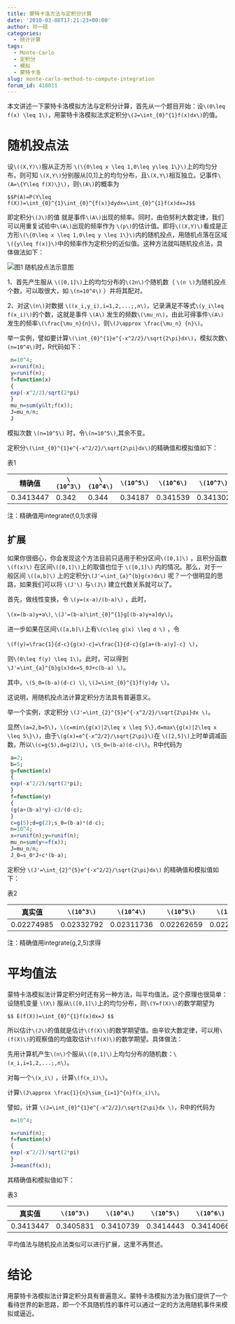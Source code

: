 ```yaml
---
title: 蒙特卡洛方法与定积分计算
date: '2010-03-08T17:21:23+00:00'
author: 邓一硕
categories:
  - 统计计算
tags:
  - Monte-Carlo
  - 定积分
  - 模拟
  - 蒙特卡洛
slug: monte-carlo-method-to-compute-integration
forum_id: 418811
---
```


本文讲述一下蒙特卡洛模拟方法与定积分计算，首先从一个题目开始：设`\(0\leq f(x) \leq 1\)`，用蒙特卡洛模拟法求定积分`\(J=\int_{0}^{1}f(x)dx\)`的值。

# 随机投点法

设`\((X,Y)\)`服从正方形 `\(\{0\leq x \leq 1,0\leq y\leq 1\}\)`上的均匀分布，则可知 `\(X,Y\)`分别服从[0,1]上的均匀分布，且`\(X,Y\)`相互独立。记事件`\(A=\{Y\leq f(X)\}\)`，则`\(A\)`的概率为

`$$P(A)=P(Y\leq f(X))=\int_{0}^{1}\int_{0}^{f(x)}dydx=\int_{0}^{1}f(x)dx=J$$`

即定积分`\(J\)`的值 就是事件`\(A\)`出现的频率。同时，由伯努利大数定律，我们可以用重复试验中`\(A\)`出现的频率作为 `\(p\)`的估计值。即将`\((X,Y)\)`看成是正方形`\(\{0\leq x \leq 1,0\leq y \leq 1\}\)`内的随机投点，用随机点落在区域`\({y\leq f(x)}\)`中的频率作为定积分的近似值。这种方法就叫随机投点法，具体做法如下：

![图1 随机投点法示意图](https://uploads.cosx.org/2010/03/m5.png)

1、首先产生服从 `\([0,1]\)`上的均匀分布的`\(2n\)`个随机数（ `\(n \)`为随机投点个数，可以取很大，如 `\(n=10^4\)` ）并将其配对。

2、对这`\(n\)`对数据 `\((x_i,y_i),i=1,2,...;,n\)`，记录满足不等式`\(y_i\leq f(x_i)\)`的个数，这就是事件 `\(A\)` 发生的频数`\(\mu_n\)`，由此可得事件`\(A\)`发生的频率`\(\frac{\mu_n}{n}\)`，则`\(J\approx \frac{\mu_n} {n}\)`。

举一实例，譬如要计算`\(\int_{0}^{1}e^{-x^2/2}/\sqrt{2\pi}dx\)`，模拟次数`\(n=10^4\)`时，R代码如下：

```r 
 n=10^4;
 x=runif(n);
 y=runif(n);
 f=function(x)
 {
 exp(-x^2/2)/sqrt(2*pi)
 }
 mu_n=sum(y&lt;f(x));
 J=mu_n/n;
 J
 ```

模拟次数 `\(n=10^5\)` 时，令`\(n=10^5\)`,其余不变。

定积分`\(\int_{0}^{1}e^{-x^2/2}/\sqrt{2\pi}dx\)`的精确值和模拟值如下：

表1

|   精确值   | `\(10^3\)` | `\(10^4\)` | `\(10^5\)` | `\(10^6\)` | `\(10^7\)` |
|-----------|------------|------------|------------|------------|------------|
| 0.3413447 |    0.342   |    0.344   |   0.34187  |  0.341539  |  0.341302  |


注：精确值用integrate(f,0,1)求得


## 扩展

如果你很细心，你会发现这个方法目前只适用于积分区间`\([0,1]\)` ，且积分函数 `\(f(x)\)` 在区间`\([0,1]\)`上的取值也位于 `\([0,1]\)` 内的情况。那么，对于一般区间 `\([a,b]\)` 上的定积分`\(J'=\int_{a}^{b}g(x)dx\)` 呢？一个很明显的思路，如果我们可以将 `\(J'\)` 与`\(J\)` 建立代数关系就可以了。

首先，做线性变换，令 `\(y=(x-a)/(b-a)\)` ，此时，

`\(x=(b-a)y+a\)`, `\(J'=(b-a)\int_{0}^{1}g[(b-a)y+a]dy\)`。

进一步如果在区间`\([a,b]\)`上有`\(c\leq g(x) \leq d \)` ，令

`\(f(y)=\frac{1}{d-c}{g(x)-c}=\frac{1}{d-c}{g[a+(b-a)y]-c} \)`，

则`\(0\leq f(y) \leq 1\)`。此时，可以得到`\J'=\int_{a}^{b}g(x)dx=S_0J+c(b-a) \)`。

其中，`\(S_0=(b-a)(d-c) \)`, `\(J=\int_{0}^{1}f(y)dy \)`。

这说明，用随机投点法计算定积分方法具有普遍意义。

举一个实例，求定积分 `\(J'=\int_{2}^{5}e^{-x^2/2}/\sqrt{2\pi}dx \)`。

显然`\(a=2,b=5\)`，`\(c=min\{g(x)|2\leq x \leq 5\},d=max\{g(x)|2\leq x \leq 5\}\)`，由于`\(g(x)=e^{-x^2/2}/\sqrt{2\pi}\)`在 `\([2,5]\)`上时单调减函数，所以`\(c=g(5),d=g(2)\)`，`\(S_0=(b-a)(d-c)\)`。R中代码为

```r
 a=2;
 b=5;
 g=function(x)
 {
 exp(-x^2/2)/sqrt(2*pi);
 }
 f=function(y)
 {
 (g(a+(b-a)*y)-c)/(d-c);
 }
 c=g(5);d=g(2);s_0=(b-a)*(d-c);
 n=10^4;
 x=runif(n);y=runif(n);
 mu_n=sum(y<=f(x));
 J=mu_n/n;
 J_0=s_0*J+c*(b-a);
```

定积分 `\(J'=\int_{2}^{5}e^{-x^2/2}/\sqrt{2\pi}dx\)` 的精确值和模拟值如下：

表2

|   真实值   | `\(10^3\)` | `\(10^4\)` | `\(10^5\)` | `\(10^6\)` | `\(10^7\)` |
|-----------|------------|------------|------------|------------|------------|
| 0.02274985| 0.02332792 | 0.02311736 | 0.02262659 | 0.02284152 | 0.02278524 |

注：精确值用integrate(g,2,5)求得

# 平均值法

蒙特卡洛模拟法计算定积分时还有另一种方法，叫平均值法。这个原理也很简单：设随机变量 `\(X\)` 服从`\([0,1]\)`上的均匀分布，则`\(Y=f(X)\)`的数学期望为

`$$ E(f(X))=\int_{0}^{1}f(x)dx=J $$`

所以估计`\(J\)`的值就是估计`\(f(X)\)`的数学期望值。由辛钦大数定律，可以用`\(f(X)\)`的观察值的均值取估计`\(f(X)\)`的数学期望。具体做法：

先用计算机产生`\(n\)`个服从`\([0,1]\)`上均匀分布的随机数：`\(x_i,i=1,2,...;,n\)`。

对每一个`\(x_i\)` ，计算`\(f(x_i)\)`。

计算`\(J\approx \frac{1}{n}\sum_{i=1}^{n}f(x_i)\)`。

譬如，计算 `\(J=\int_{0}^{1}e^{-x^2/2}/\sqrt{2\pi}dx \)`，R中的代码为

```r
 n=10^4;

 x=runif(n);
 f=function(x)
 {
 exp(-x^2/2)/sqrt(2*pi)
 }
 J=mean(f(x));
 ```

其精确值和模拟值如下：
  
表3

|   真实值   | `\(10^3\)` | `\(10^4\)` | `\(10^5\)` | `\(10^6\)` | `\(10^7\)` |
|-----------|------------|------------|------------|------------|------------|
| 0.3413447 |  0.3405831 |  0.3410739 |  0.3414443 |  0.3414066 |  0.3413366 |


平均值法与随机投点法类似可以进行扩展，这里不再赘述。


# 结论

用蒙特卡洛模拟法计算定积分具有普遍意义。蒙特卡洛模拟方法为我们提供了一个看待世界的新思路，即一个不具随机性的事件可以通过一定的方法用随机事件来模拟或逼近。
